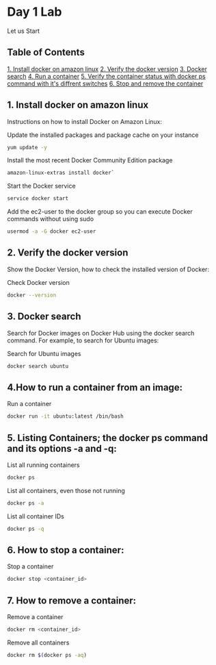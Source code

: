 # Day 1 Lab

Let us Start

## Table of Contents
 [1. Install docker on amazon linux](https://github.com/iamrajith/5-DaysWithKubernetes/blob/main/Day1-Lab.md#1-install-docker-on-amazon-linux)
 [2. Verify the docker version](https://github.com/iamrajith/5-DaysWithKubernetes/blob/main/Day1-Lab.md#2-verify-the-docker-version)
 [3. Docker search](https://github.com/iamrajith/5-DaysWithKubernetes/blob/main/Day1-Lab.md#3-docker-search)
 [4. Run a container](https://github.com/iamrajith/5-DaysWithKubernetes/blob/main/Day1-Lab.md#4how-to-run-a-container-from-an-image)
 [5. Verify the container status with docker ps command with it's diffrent switches](https://github.com/iamrajith/5-DaysWithKubernetes/blob/main/Day1-Lab.md#5-listing-docker-containers-the-docker-ps-command-and-its-options--a-and--q)
 [6. Stop and remove the container](https://github.com/iamrajith/5-DaysWithKubernetes/blob/main/Day1-Lab.md#6-how-to-stop-a-docker-container)

## 1. Install docker on amazon linux

Instructions on how to install Docker on Amazon Linux:

Update the installed packages and package cache on your instance
```bash
yum update -y
```

Install the most recent Docker Community Edition package
```bash
amazon-linux-extras install docker`
```
Start the Docker service
```bash
service docker start
```
Add the ec2-user to the docker group so you can execute Docker commands without using sudo
```bash
usermod -a -G docker ec2-user
```

## 2. Verify the docker version

Show the Docker Version, how to check the installed version of Docker:

Check Docker version
```bash
docker --version
```
## 3. Docker search

Search for Docker images on Docker Hub using the docker search command. For example, to search for Ubuntu images:

Search for Ubuntu images
```bash
docker search ubuntu
```

## 4.How to run a container from an image:

Run a container
```bash
docker run -it ubuntu:latest /bin/bash
```
## 5. Listing Containers; the docker ps command and its options -a and -q:

List all running containers
```bash
docker ps
```
List all containers, even those not running
```bash
docker ps -a
```
List all container IDs
```bash
docker ps -q
```
## 6. How to stop a container:

Stop a container
```bash
docker stop <container_id>
```
## 7. How to remove a container:

Remove a container
```bash
docker rm <container_id>
```
Remove all containers
```bash
docker rm $(docker ps -aq)
```
